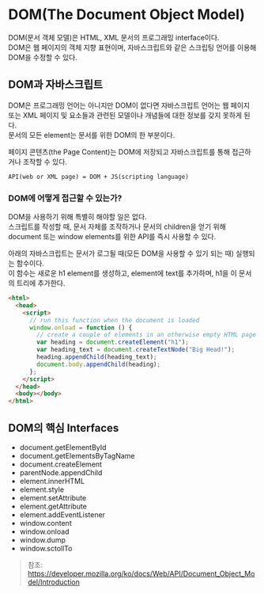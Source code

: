 # DOM(The Document Object Model)

DOM(문서 객체 모델)은 HTML, XML 문서의 프로그래밍 interface이다.  
DOM은 웹 페이지의 객체 지향 표현이며, 자바스크립트와 같은 스크립팅 언어를 이용해 DOM을 수정할 수 있다.

## DOM과 자바스크립트

DOM은 프로그래밍 언어는 아니지만 DOM이 없다면 자바스크립트 언어는 웹 페이지 또는 XML 페이지 및 요소들과 관련된 모델이나 개념들에 대한 정보를 갖지 못하게 된다.  
문서의 모든 element는 문서를 위한 DOM의 한 부분이다.

페이지 콘텐츠(the Page Content)는 DOM에 저장되고 자바스크립트를 통해 접근하거나 조작할 수 있다.

    API(web or XML page) = DOM + JS(scripting language)

### DOM에 어떻게 접근할 수 있는가?

DOM을 사용하기 위해 특별히 해야할 일은 없다.  
스크립트를 작성할 때, 문서 자체를 조작하거나 문서의 children을 얻기 위해 document 또는 window elements를 위한 API를 즉시 사용할 수 있다.

아래의 자바스크립트는 문서가 로그될 때(모든 DOM을 사용할 수 있기 되는 때) 실행되는 함수이다.  
이 함수는 새로운 h1 element를 생성하고, element에 text를 추가하며, h1을 이 문서의 트리에 추가한다.

```html
<html>
  <head>
    <script>
      // run this function when the document is loaded
      window.onload = function () {
        // create a couple of elements in an otherwise empty HTML page
        var heading = document.createElement("h1");
        var heading_text = document.createTextNode("Big Head!");
        heading.appendChild(heading_text);
        document.body.appendChild(heading);
      };
    </script>
  </head>
  <body></body>
</html>
```

## DOM의 핵심 Interfaces

- document.getElementById
- document.getElementsByTagName
- document.createElement
- parentNode.appendChild
- element.innerHTML
- element.style
- element.setAttribute
- element.getAttribute
- element.addEventListener
- window.content
- window.onload
- window.dump
- window.sctollTo

> 참조: https://developer.mozilla.org/ko/docs/Web/API/Document_Object_Model/Introduction
